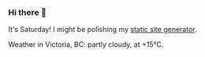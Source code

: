 ### Hi there :wave:

It's Saturday! I might be polishing my [static site generator](https://github.com/bewuethr/pandoc-bash-blog).

Weather in Victoria, BC: partly cloudy, at +15°C.
